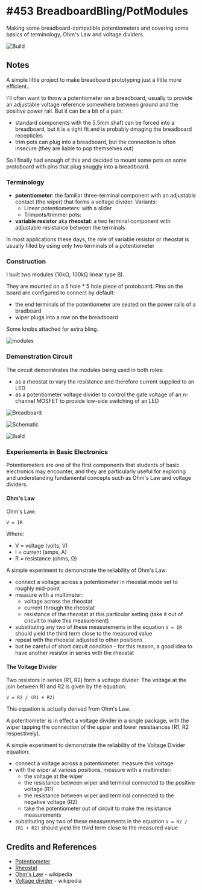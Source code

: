 # #453 BreadboardBling/PotModules

Making some breadboard-compatible potentiometers and covering some basics of terminology, Ohm's Law and voltage dividers.

![Build](./assets/PotModules_build.jpg?raw=true)

## Notes

A simple little project to make breadboard prototyping just a little more efficient..

I'll often want to throw a potentiometer on a breadboard, usually to provide an adjustable voltage reference
somewhere between ground and the positive power rail. But it can be a bit of a pain:

* standard components with the 5.5mm shaft can be forced into a breadboard, but it is a tight fit and is probably dmaging the breadboard recepticles
* trim pots can plug into a breadboard, but the connection is often insecure (they are liable to pop themselves out)

So I finally had enough of this and decided to mount some pots on some protoboard with pins that plug snuggly into a breadboard.


### Terminology


* **potentiometer**: the familiar three-terminal component with an adjustable contact (the wiper) that forms a voltage divider. Variants:
  * Linear potentiometers: with a slider
  * Trimpots/trimmer pots:
* **variable resistor** aka **rheostat**: a two terminal component with adjustable resistance between the terminals

In most applications these days, the role of variable resistor or rheostat is usually filled by using only two terminals of a potentiometer


### Construction

I built two modules (10kΩ, 100kΩ linear type B).

They are mounted on a 5 hole * 5 hole piece of protoboard.
Pins on the board are configured to connect by default:

* the end terminals of the potentiometer are seated on the power rails of a bradboard
* wiper plugs into a row on the breadboard

Some knobs attached for extra bling.

![modules](./assets/modules.jpg?raw=true)

### Demonstration Circuit

The circuit demonstrates the modules being used in both roles:

* as a rheostat to vary the resistance and therefore current supplied to an LED
* as a potentiometer voltage divider to control the gate voltage of an n-channel MOSFET to provide low-side switching of an LED


![Breadboard](./assets/PotModules_bb.jpg?raw=true)

![Schematic](./assets/PotModules_schematic.jpg?raw=true)

![Build](./assets/PotModules_build.jpg?raw=true)


### Experiements in Basic Electronics

Potentiometers are one of the first components that students of basic electronics may encounter,
and they are particularly useful for exploring and understanding fundamental concepts such as
Ohm's Law and voltage dividers.

#### Ohm's Law

Ohm's Law:

    V = IR

Where:

* V = voltage (volts, V)
* I = current (amps, A)
* R = resistance (ohms, Ω)

A simple experiment to demonstrate the reliability of Ohm's Law:

* connect a voltage across a potentiometer in rheostat mode set to roughly mid-point
* measure with a multimeter:
  * voltage across the rheostat
  * current through the rheostat
  * resistance of the rheostat at this particular setting (take it out of circuit to make this measurement)
* substituting any two of these measurements in the equation `V = IR` should yield the third term close to the measured value
* repeat with the rheostat adjusted to other positions
* but be careful of short circuit condition - for this reason, a good idea to have another resistor in series with the rheostat


#### The Voltage Divider

Two resistors in series (R1, R2) form a voltage divider.
The voltage at the join between R1 and R2 is given by the equation:

    V = R2 / (R1 + R2)

This equation is actually derived from Ohm's Law.

A potentiometer is in effect a voltage divider in a single package, with the wiper tapping the connection of the upper and lower resistaances (R1, R2 respectively).

A simple experiment to demonstrate the reliability of the Voltage Divider equation:

* connect a voltage across a potentiometer. measure this voltage
* with the wiper at various positions, measure with a multimeter:
  * the voltage at the wiper
  * the resistance between wiper and terminal connected to the positive voltage (R1)
  * the resistance between wiper and terminal connected to the negative voltage (R2)
  * take the potentiometer  out of circuit to make the resistance measurements
* substituting any two of these measurements in the equation `V = R2 / (R1 + R2)` should yield the third term close to the measured value


## Credits and References

* [Potentiometer](https://en.wikipedia.org/wiki/Potentiometer)
* [Rheostat](https://en.wikipedia.org/wiki/Potentiometer#Rheostat)
* [Ohm's Law](https://en.wikipedia.org/wiki/Ohm%27s_law) - wikipedia
* [Voltage divider](https://en.wikipedia.org/wiki/Voltage_divider) - wikipedia

